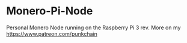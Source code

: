 # Monero-Pi-Node
Personal Monero Node running on the Raspberry Pi 3 rev. More on my https://www.patreon.com/punkchain
